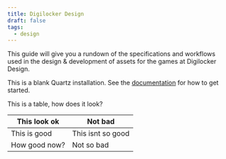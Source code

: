 ```yaml
---
title: Digilocker Design
draft: false
tags:
  - design
---
```


This guide will give you a rundown of the specifications and workflows used in the design & development of assets for the games at Digilocker Design.



This is a blank Quartz installation.
See the [documentation](https://quartz.jzhao.xyz) for how to get started.

This is a table, how does it look?

 

| This look ok  | Not bad           |
| ------------- | ----------------- |
| This is good  | This isnt so good |
| How good now? | Not so bad        |

